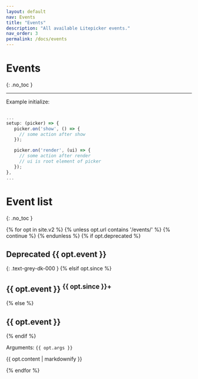 ```yaml
---
layout: default
nav: Events
title: "Events"
description: "All available Litepicker events."
nav_order: 3
permalink: /docs/events
---
```


# Events
{: .no_toc }

---

Example initialize:

```js

...
setup: (picker) => {
   picker.on('show', () => {
     // some action after show
   });

   picker.on('render', (ui) => {
     // some action after render
     // ui is root element of picker
   });
},
...
```

# Event list
{: .no_toc }

{% for opt in site.v2 %}
  {% unless opt.url contains '/events/' %}
    {% continue %}
  {% endunless %}
{% if opt.deprecated %}
## <span class="label label-red">Deprecated</span> {{ opt.event }} 
{: .text-grey-dk-000 }
{% elsif opt.since %}
## {{ opt.event }} <sup>{{ opt.since }}+</sup>
{% else %}
## {{ opt.event }}
{% endif %}

Arguments: `{{ opt.args }}`

{{ opt.content | markdownify }}

{% endfor %}